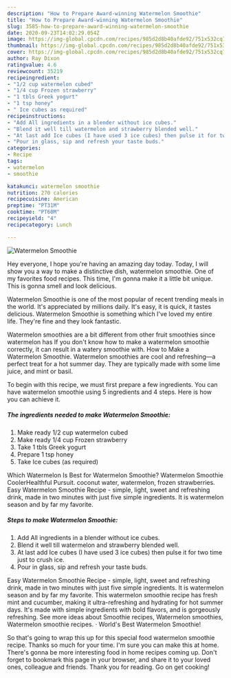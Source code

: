 ```yaml
---
description: "How to Prepare Award-winning Watermelon Smoothie"
title: "How to Prepare Award-winning Watermelon Smoothie"
slug: 3585-how-to-prepare-award-winning-watermelon-smoothie
date: 2020-09-23T14:02:29.054Z
image: https://img-global.cpcdn.com/recipes/985d2d8b40afde92/751x532cq70/watermelon-smoothie-recipe-main-photo.jpg
thumbnail: https://img-global.cpcdn.com/recipes/985d2d8b40afde92/751x532cq70/watermelon-smoothie-recipe-main-photo.jpg
cover: https://img-global.cpcdn.com/recipes/985d2d8b40afde92/751x532cq70/watermelon-smoothie-recipe-main-photo.jpg
author: Ray Dixon
ratingvalue: 4.6
reviewcount: 35219
recipeingredient:
- "1/2 cup watermelon cubed"
- "1/4 cup Frozen strawberry"
- "1 tbls Greek yogurt"
- "1 tsp honey"
- " Ice cubes as required"
recipeinstructions:
- "Add All ingredients in a blender without ice cubes."
- "Blend it well till watermelon and strawberry blended well."
- "At last add Ice cubes (I have used 3 ice cubes) then pulse it for two time just to crush ice."
- "Pour in glass, sip and refresh your taste buds."
categories:
- Recipe
tags:
- watermelon
- smoothie

katakunci: watermelon smoothie 
nutrition: 270 calories
recipecuisine: American
preptime: "PT31M"
cooktime: "PT60M"
recipeyield: "4"
recipecategory: Lunch

---
```



![Watermelon Smoothie](https://img-global.cpcdn.com/recipes/985d2d8b40afde92/751x532cq70/watermelon-smoothie-recipe-main-photo.jpg)

Hey everyone, I hope you're having an amazing day today. Today, I will show you a way to make a distinctive dish, watermelon smoothie. One of my favorites food recipes. This time, I'm gonna make it a little bit unique. This is gonna smell and look delicious.

Watermelon Smoothie is one of the most popular of recent trending meals in the world. It's appreciated by millions daily. It's easy, it is quick, it tastes delicious. Watermelon Smoothie is something which I've loved my entire life. They're fine and they look fantastic.

Watermelon smoothies are a bit different from other fruit smoothies since watermelon has If you don&#39;t know how to make a watermelon smoothie correctly, it can result in a watery smoothie with. How to Make a Watermelon Smoothie. Watermelon smoothies are cool and refreshing—a perfect treat for a hot summer day. They are typically made with some lime juice, and mint or basil.


To begin with this recipe, we must first prepare a few ingredients. You can have watermelon smoothie using 5 ingredients and 4 steps. Here is how you can achieve it.

<!--inarticleads1-->

##### The ingredients needed to make Watermelon Smoothie:

1. Make ready 1/2 cup watermelon cubed
1. Make ready 1/4 cup Frozen strawberry
1. Take 1 tbls Greek yogurt
1. Prepare 1 tsp honey
1. Take  Ice cubes (as required)


Which Watermelon Is Best for Watermelon Smoothie? Watermelon Smoothie CoolerHealthful Pursuit. coconut water, watermelon, frozen strawberries. Easy Watermelon Smoothie Recipe - simple, light, sweet and refreshing drink, made in two minutes with just five simple ingredients. It is watermelon season and by far my favorite. 

<!--inarticleads2-->

##### Steps to make Watermelon Smoothie:

1. Add All ingredients in a blender without ice cubes.
1. Blend it well till watermelon and strawberry blended well.
1. At last add Ice cubes (I have used 3 ice cubes) then pulse it for two time just to crush ice.
1. Pour in glass, sip and refresh your taste buds.


Easy Watermelon Smoothie Recipe - simple, light, sweet and refreshing drink, made in two minutes with just five simple ingredients. It is watermelon season and by far my favorite. This watermelon smoothie recipe has fresh mint and cucumber, making it ultra-refreshing and hydrating for hot summer days. It&#39;s made with simple ingredients with bold flavors, and is gorgeously refreshing. See more ideas about Smoothie recipes, Watermelon smoothies, Watermelon smoothie recipes. · World&#39;s Best Watermelon Smoothie! 

So that's going to wrap this up for this special food watermelon smoothie recipe. Thanks so much for your time. I'm sure you can make this at home. There's gonna be more interesting food in home recipes coming up. Don't forget to bookmark this page in your browser, and share it to your loved ones, colleague and friends. Thank you for reading. Go on get cooking!
